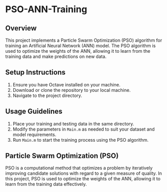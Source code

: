 # PSO-ANN-Training

## Overview
This project implements a Particle Swarm Optimization (PSO) algorithm for training an Artificial Neural Network (ANN) model. The PSO algorithm is used to optimize the weights of the ANN, allowing it to learn from the training data and make predictions on new data.


## Setup Instructions
1. Ensure you have Octave installed on your machine.
2. Download or clone the repository to your local machine.
3. Navigate to the project directory.

## Usage Guidelines
1. Place your training and testing data in the same directory.
2. Modify the parameters in `Main.m` as needed to suit your dataset and model requirements.
3. Run `Main.m` to start the training process using the PSO algorithm.

## Particle Swarm Optimization (PSO)
PSO is a computational method that optimizes a problem by iteratively improving candidate solutions with regard to a given measure of quality. In this project, PSO is used to optimize the weights of the ANN, allowing it to learn from the training data effectively.